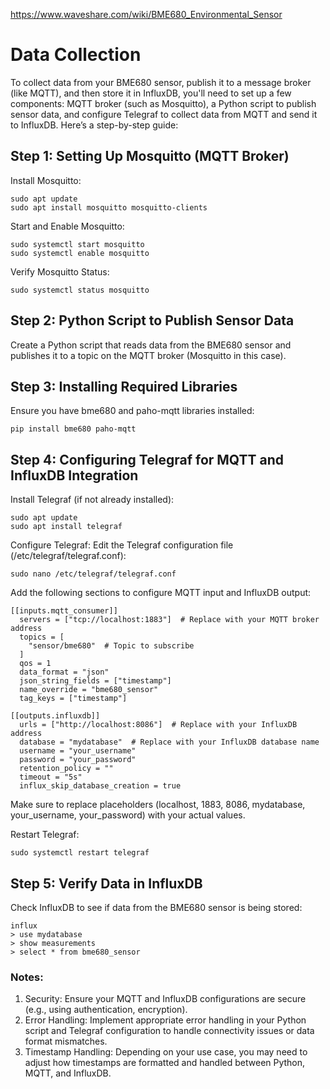 https://www.waveshare.com/wiki/BME680_Environmental_Sensor 
# Data Collection
To collect data from your BME680 sensor, publish it to a message broker (like MQTT), and then store it in InfluxDB, you'll need to set up a few components: MQTT broker (such as Mosquitto), a Python script to publish sensor data, and configure Telegraf to collect data from MQTT and send it to InfluxDB. Here’s a step-by-step guide:

## Step 1: Setting Up Mosquitto (MQTT Broker)
Install Mosquitto:
```
sudo apt update
sudo apt install mosquitto mosquitto-clients
```
Start and Enable Mosquitto:
```
sudo systemctl start mosquitto
sudo systemctl enable mosquitto
```
Verify Mosquitto Status:
```
sudo systemctl status mosquitto
```
## Step 2: Python Script to Publish Sensor Data
Create a Python script that reads data from the BME680 sensor and publishes it to a topic on the MQTT broker (Mosquitto in this case).

## Step 3: Installing Required Libraries
Ensure you have bme680 and paho-mqtt libraries installed:
```
pip install bme680 paho-mqtt
```

## Step 4: Configuring Telegraf for MQTT and InfluxDB Integration
Install Telegraf (if not already installed):
```
sudo apt update
sudo apt install telegraf
```
Configure Telegraf:
Edit the Telegraf configuration file (/etc/telegraf/telegraf.conf):
```
sudo nano /etc/telegraf/telegraf.conf
```
Add the following sections to configure MQTT input and InfluxDB output:
```
[[inputs.mqtt_consumer]]
  servers = ["tcp://localhost:1883"]  # Replace with your MQTT broker address
  topics = [
    "sensor/bme680"  # Topic to subscribe
  ]
  qos = 1
  data_format = "json"
  json_string_fields = ["timestamp"]
  name_override = "bme680_sensor"
  tag_keys = ["timestamp"]

[[outputs.influxdb]]
  urls = ["http://localhost:8086"]  # Replace with your InfluxDB address
  database = "mydatabase"  # Replace with your InfluxDB database name
  username = "your_username"
  password = "your_password"
  retention_policy = ""
  timeout = "5s"
  influx_skip_database_creation = true
```

Make sure to replace placeholders (localhost, 1883, 8086, mydatabase, your_username, your_password) with your actual values.

Restart Telegraf:
```
sudo systemctl restart telegraf
```

## Step 5: Verify Data in InfluxDB
Check InfluxDB to see if data from the BME680 sensor is being stored:
```
influx
> use mydatabase
> show measurements
> select * from bme680_sensor
```

### Notes:
1. Security: Ensure your MQTT and InfluxDB configurations are secure (e.g., using authentication, encryption).
2. Error Handling: Implement appropriate error handling in your Python script and Telegraf configuration to handle connectivity issues or data format mismatches.
3. Timestamp Handling: Depending on your use case, you may need to adjust how timestamps are formatted and handled between Python, MQTT, and InfluxDB.
